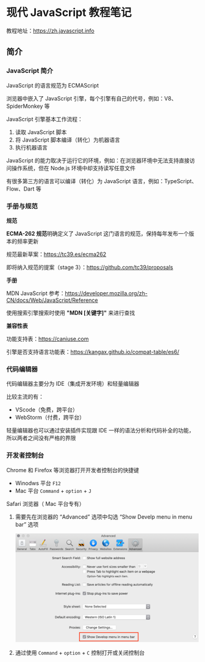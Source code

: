 # 现代 JavaScript 教程笔记
教程地址：https://zh.javascript.info



## 简介

### JavaScript 简介

JavaScript 的语言规范为 ECMAScript



浏览器中嵌入了 JavaScript 引擎，每个引擎有自己的代号，例如：V8、SpiderMonkey 等



JavaScript 引擎基本工作流程：

1. 读取 JavaScript 脚本
2. 将 JavaScript 脚本编译（转化）为机器语言
3. 执行机器语言



JavaScript 的能力取决于运行它的环境，例如：在浏览器环境中无法支持直接访问操作系统，但在 Node.js 环境中却支持读写任意文件

有很多第三方的语言可以编译（转化）为 JavaScript 语言，例如：TypeScript、Flow、Dart 等



### 手册与规范

**规范**

**ECMA-262 规范**明确定义了 JavaScript 这门语言的规范，保持每年发布一个版本的频率更新

规范最新草案：https://tc39.es/ecma262

即将纳入规范的提案（stage 3）：https://github.com/tc39/proposals



**手册**

MDN JavaScript 参考：https://developer.mozilla.org/zh-CN/docs/Web/JavaScript/Reference

使用搜索引擎搜索时使用 **"MDN [关键字]"** 来进行查找



**兼容性表**

功能支持表：https://caniuse.com

引擎是否支持语言功能表：https://kangax.github.io/compat-table/es6/



### 代码编辑器

代码编辑器主要分为 IDE（集成开发环境）和轻量编辑器

比较主流的有：

- VScode（免费，跨平台）
- WebStorm（付费，跨平台）

轻量编辑器也可以通过安装插件实现跟 IDE 一样的语法分析和代码补全的功能，所以两者之间没有严格的界限



### 开发者控制台

Chrome 和 Firefox 等浏览器打开开发者控制台的快捷键

- Winodws 平台 `F12`
- Mac 平台 `Command` + `option` + `J`



Safari 浏览器（ Mac 平台专有）

1. 需要先在浏览器的 “Advanced” 选项中勾选 “Show Develp menu in menu bar” 选项

   ![image-20240909131446997](images/image-20240909131446997.png)

2. 通过使用 `Command` + `option` + `C` 控制打开或关闭控制台

